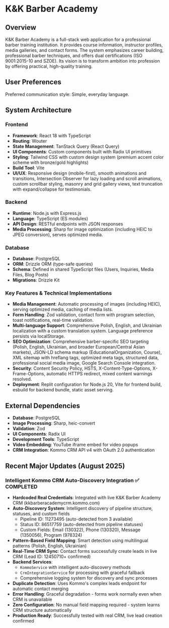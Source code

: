 # K&K Barber Academy

## Overview
K&K Barber Academy is a full-stack web application for a professional barber training institution. It provides course information, instructor profiles, media galleries, and contact forms. The system emphasizes career building, professional barber techniques, and offers dual certifications (ISO 9001:2015-10 and SZOE). Its vision is to transform ambition into profession by offering practical, high-quality training.

## User Preferences
Preferred communication style: Simple, everyday language.

## System Architecture

### Frontend
- **Framework**: React 18 with TypeScript
- **Routing**: Wouter
- **State Management**: TanStack Query (React Query)
- **UI Components**: Custom components built with Radix UI primitives
- **Styling**: Tailwind CSS with custom design system (premium accent color scheme with bronze/gold highlights)
- **Build Tool**: Vite
- **UI/UX**: Responsive design (mobile-first), smooth animations and transitions, Intersection Observer for lazy loading and scroll animations, custom scrollbar styling, masonry and grid gallery views, text truncation with expand/collapse for testimonials.

### Backend
- **Runtime**: Node.js with Express.js
- **Language**: TypeScript (ES modules)
- **API Design**: RESTful endpoints with JSON responses
- **Media Processing**: Sharp for image optimization (including HEIC to JPEG conversion), serves optimized media.

### Database
- **Database**: PostgreSQL
- **ORM**: Drizzle ORM (type-safe queries)
- **Schema**: Defined in shared TypeScript files (Users, Inquiries, Media Files, Blog Posts)
- **Migrations**: Drizzle Kit

### Key Features & Technical Implementations
- **Media Management**: Automatic processing of images (including HEIC), serving optimized media, caching of media lists.
- **Form Handling**: Zod validation, contact form with program selection, toast notifications, real-time validation.
- **Multi-language Support**: Comprehensive Polish, English, and Ukrainian localization with a custom translation system. Language preference persists via localStorage.
- **SEO Optimization**: Comprehensive barber-specific SEO targeting (Polish, English, Ukrainian, and broader European/Central Asian markets), JSON-LD schema markup (EducationalOrganization, Course), XML sitemap with hreflang tags, optimized meta tags, structured data, professional social media image, Google Search Console integration.
- **Security**: Content Security Policy, HSTS, X-Content-Type-Options, X-Frame-Options, automatic HTTPS redirect, mixed content warnings resolved.
- **Deployment**: Replit configuration for Node.js 20, Vite for frontend build, esbuild for backend bundle, static asset serving.

## External Dependencies
- **Database**: PostgreSQL
- **Image Processing**: Sharp, heic-convert
- **Validation**: Zod
- **UI Components**: Radix UI
- **Development Tools**: TypeScript
- **Video Embedding**: YouTube iframe embed for video popups
- **CRM Integration**: Kommo CRM API v4 with OAuth 2.0 authentication

## Recent Major Updates (August 2025)
### Intelligent Kommo CRM Auto-Discovery Integration ✅ COMPLETED
- **Hardcoded Real Credentials**: Integrated with live K&K Barber Academy CRM (kkbarberacademycrm.kommo.com)
- **Auto-Discovery System**: Intelligent discovery of pipeline structure, statuses, and custom fields
  - Pipeline ID: 11273495 (auto-detected from 3 available)
  - Status ID: 86517759 (auto-detected from pipeline statuses)
  - Custom Fields: Email (130322), Phone (130320), Message (1350056), Program (978324)
- **Pattern-Based Field Mapping**: Smart detection using multilingual patterns (Polish, English, Ukrainian)
- **Real-Time CRM Sync**: Contact forms successfully create leads in live CRM (Lead ID: 12450710+ confirmed)
- **Backend Services**: 
  - `KommoService` with intelligent auto-discovery methods
  - `CrmIntegrationService` for processing with graceful fallback
  - Comprehensive logging system for discovery and sync processes
- **Duplicate Detection**: Uses Kommo's complex leads endpoint for automatic contact merging
- **Error Handling**: Graceful degradation - forms work normally even when CRM is unavailable
- **Zero Configuration**: No manual field mapping required - system learns CRM structure automatically
- **Production Ready**: Successfully tested with real CRM, live lead creation confirmed
